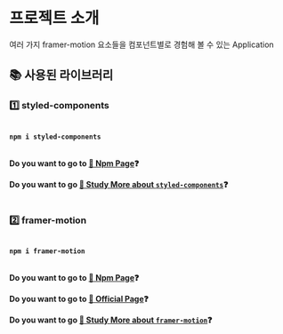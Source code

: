 # 프로젝트 소개

여러 가지 framer-motion 요소들을 컴포넌트별로 경험해 볼 수 있는 Application

## 📚 사용된 라이브러리

### 1️⃣ styled-components

\
**`npm i styled-components`**

\
**Do you want to go to [📄 Npm Page](https://www.npmjs.com/package/styled-components)❓**

**Do you want to go [🧩 Study More about `styled-components`](https://tmdfyd0807.tistory.com/239)❓**

#

### 2️⃣ framer-motion

\
**`npm i framer-motion`**

\
**Do you want to go to [📄 Npm Page](https://www.npmjs.com/package/framer-motion)❓**

**Do you want to go to [📄 Official Page](https://www.framer.com/motion/)❓**

**Do you want to go [🧩 Study More about `framer-motion`](https://tmdfyd0807.tistory.com/273)❓**
